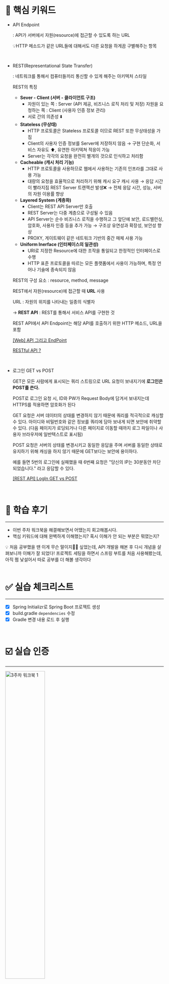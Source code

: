 # 🎯 핵심 키워드

- API Endpoint
    
    : API가 서버에서 자원(resource)에 접근할 수 있도록 하는 URL
    
    💡HTTP 메소드가 같은 URL들에 대해서도 다른 요청을 하게끔 구별해주는 항목
<br/>
    
- REST(Representational State Transfer)
    
    : 네트워크를 통해서 컴퓨터들끼리 통신할 수 있게 해주는 아키텍처 스타일
    
    REST의 특징
    
    - **Sever - Client (서버 - 클라이언트 구조)**
        - 자원이 있는 쪽 : Server (API 제공, 비즈니스 로직 처리 및 저장)
        자원을 요청하는 쪽 : Client (사용자 인증 정보 관리)
        - 서로 간의 의존성 ⬇️
    - **Stateless (무상태)**
        - HTTP 프로토콜은 Stateless 프로토콜 이므로 REST 또한 무상태성을 가짐
        - Client의 사용자 인증 정보를 Server에 저장하지 않음
        → 구현 단순화, 서비스 자유도 ⬆️, 유연한 아키텍쳐 적응이 가능
        - Server는 각각의 요청을 완전히 별개의 것으로 인식하고 처리함
    - **Cacheable (캐시 처리 기능)**
        - HTTP 프로토콜을 사용하므로 웹에서 사용하는 기존의 인프라를 그대로 사용 가능
        - 대량의 요청을 효율적으로 처리하기 위해 캐시 요구
        캐시 사용 → 응답 시간이 빨라지짐
        REST Server 트랜잭션 발생❌ → 전체 응답 시간, 성능, 서버의 자원 이용률 향상
    - **Layered System (계층화)**
        - Client는 REST API Server만 호출
        - REST Server는 다중 계층으로 구성될 수 있음
        - API Server는 순수 비즈니스 로직을 수행하고 그 앞단에 보안, 로드밸런싱, 암호화, 사용자 인증 등을 추가 가능 → 구조상 유연성과 확장성, 보안성 향상
        - PROXY, 게이트웨이 같은 네트워크 기반의 중간 매체 사용 가능
    - **Uniform Inerface (인터페이스의 일관성)**
        - URI로 지정한 Resource에 대한 조작을 통일되고 한정적인 인터페이스로 수행
        - HTTP 표준 프로토콜을 따르는 모든 플랫폼에서 사용이 가능하며, 특정 언어나 기술에 종속되지 않음
    
    REST의 구성 요소 : resource, method, message
    
    REST에서 자원(resource)에 접근할 때 **URL** 사용
    
    URL : 자원의 위치를 나타내는 일종의 식별자
    
    → **REST API** : REST를 통해서 서비스 API를 구현한 것
    
    REST API에서 API Endpoint는 해당 API를 호출하기 위한 HTTP 메소드, URL을 포함
    
    [[Web] API 그리고 EndPoint](https://velog.io/@kho5420/Web-API-그리고-EndPoint)
    
    [RESTful API ?](https://ji-musclecode.tistory.com/57)
<br/>

- 로그인 GET vs POST
    
    GET은 모든 사람에게 표시되는 쿼리 스트링으로 URL 요청이 보내지기에 **로그인은 POST를 쓴다.**
    
    POST로 로그인 요청 시, ID와 PW가 Request Body에 담겨서 보내지는데
    HTTPS를 적용하면 암호화가 된다
    
    GET 요청은 서버 데이터의 상태를 변경하지 않기 때문에 쿼리를 적극적으로 캐싱할 수 있다.
    아이디와 비밀번호와 같은 정보를 쿼리에 담아 보내게 되면 보안에 취약할 수 있다.
    (다음 페이지가 로딩되거나 다른 페이지로 이동할 때까지 로그 파일이나 사용자 브라우저에 일반텍스트로 표시됨)
    
    POST 요청은 서버의 상태를 변경시키고 동일한 응답을 주며 서버를 동일한 상태로 유지하기 위해 캐싱을 하지 않기 때문에 GET보다는 보안에 용이하다.
    
    예를 들면 5번의 로그인에 실패했을 때 6번째 요청은 "당신의 IP는 30분동안 차단되었습니다." 라고 응답할 수 있다.
    
    [[REST API] LogIn GET vs POST](https://velog.io/@jch9537/REST-API-LogIn-GET-vs-POST)
<br/>

# 📢 학습 후기

---

- 이번 주차 워크북을 해결해보면서 어땠는지 회고해봅시다.
- 핵심 키워드에 대해 완벽하게 이해했는지? 혹시 이해가 안 되는 부분은 뭐였는지?

<aside>
💡 처음 공부했을 땐 이게 무슨 말이지😵‍💫 싶었는데, API 개발을 해본 후 다시 개념을 살펴보니까 이해가 잘 되었다! 프로젝트 세팅을 하면서 스프링 부트를 처음 사용해봤는데, 아직 쩜 낯설어서 따로 공부를 더 해볼 생각이다

</aside>
<br/>

# ✅ 실습 체크리스트

---

- [x]  Spring Initializr로 Spring Boot 프로젝트 생성
- [x]  build.gradle `dependencies`  수정
- [x]  Gradle 변경 내용 로드 후 실행
<br/>

# ☑️ 실습 인증

---

<img width="50%" alt="3주차 워크북 1" src="https://github.com/user-attachments/assets/db1e96ca-85b8-44e4-8206-69186ee8b689">

<img width="50%" alt="3주차 워크북 2" src="https://github.com/user-attachments/assets/9e1374fd-07a5-4e43-9904-5c7618e5dc69">

<img width="50%" alt="3주차 워크북 4" src="https://github.com/user-attachments/assets/31f1dccd-597e-4674-981c-47e87884ced8">

<img width="50%" alt="3주차 워크북 5" src="https://github.com/user-attachments/assets/82ae9257-52ce-4d3c-bad0-e6e766981643">
